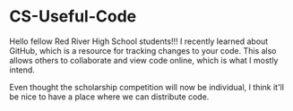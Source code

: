 # CS-Useful-Code

Hello fellow Red River High School students!!! I recently learned about GitHub, which is a resource for tracking changes to your code. This also allows others to collaborate and view code online, which is what I mostly intend.

Even thought the scholarship competition will now be individual, I think it'll be nice to have a place where we can distribute code.
